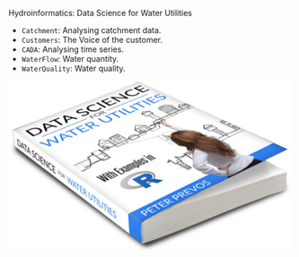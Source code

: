 Hydroinformatics: Data Science for Water Utilities

* `Catchment`: Analysing catchment data.
* `Customers`: The Voice of the customer.
* `CADA`: Analysing time series.
* `WaterFlow`: Water quantity.
* `WaterQuality`: Water quality.

![Hydroinformatics: Data Science for Water Utilities](Cover/datasciencebook.jpg "Hydroinformatics")
